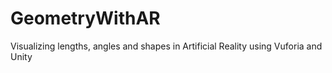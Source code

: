 # GeometryWithAR
 Visualizing lengths, angles and shapes in Artificial Reality using Vuforia and Unity
